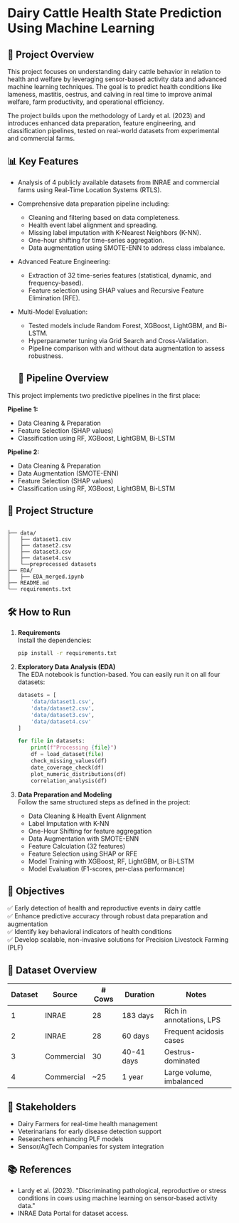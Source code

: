 
# Dairy Cattle Health State Prediction Using Machine Learning

## 🐄 Project Overview

This project focuses on understanding dairy cattle behavior in relation to health and welfare by leveraging sensor-based activity data and advanced machine learning techniques. The goal is to predict health conditions like lameness, mastitis, oestrus, and calving in real time to improve animal welfare, farm productivity, and operational efficiency.

The project builds upon the methodology of Lardy et al. (2023) and introduces enhanced data preparation, feature engineering, and classification pipelines, tested on real-world datasets from experimental and commercial farms.

## 📊 Key Features

- Analysis of 4 publicly available datasets from INRAE and commercial farms using Real-Time Location Systems (RTLS).
- Comprehensive data preparation pipeline including:
  - Cleaning and filtering based on data completeness.
  - Health event label alignment and spreading.
  - Missing label imputation with K-Nearest Neighbors (K-NN).
  - One-hour shifting for time-series aggregation.
  - Data augmentation using SMOTE-ENN to address class imbalance.

- Advanced Feature Engineering:
  - Extraction of 32 time-series features (statistical, dynamic, and frequency-based).
  - Feature selection using SHAP values and Recursive Feature Elimination (RFE).

- Multi-Model Evaluation:
  - Tested models include Random Forest, XGBoost, LightGBM, and Bi-LSTM.
  - Hyperparameter tuning via Grid Search and Cross-Validation.
  - Pipeline comparison with and without data augmentation to assess robustness.
  ## 🔄 Pipeline Overview

This project implements two predictive pipelines in the first place:

**Pipeline 1:**
- Data Cleaning & Preparation
- Feature Selection (SHAP values)
- Classification using RF, XGBoost, LightGBM, Bi-LSTM

**Pipeline 2:**
- Data Cleaning & Preparation
- Data Augmentation (SMOTE-ENN)
- Feature Selection (SHAP values)
- Classification using RF, XGBoost, LightGBM, Bi-LSTM

## 🚀 Project Structure

```

├── data/
│   ├── dataset1.csv
│   ├── dataset2.csv
│   ├── dataset3.csv
│   ├── dataset4.csv
│   └──preprocessed datasets
├── EDA/
│   ├── EDA_merged.ipynb
├── README.md
└── requirements.txt
```

## 🛠️ How to Run

1. **Requirements**  
   Install the dependencies:

   ```bash
   pip install -r requirements.txt
   ```

2. **Exploratory Data Analysis (EDA)**  
   The EDA notebook is function-based. You can easily run it on all four datasets:

   ```python
   datasets = [
       'data/dataset1.csv',
       'data/dataset2.csv',
       'data/dataset3.csv',
       'data/dataset4.csv'
   ]

   for file in datasets:
       print(f"Processing {file}")
       df = load_dataset(file)
       check_missing_values(df)
       date_coverage_check(df)
       plot_numeric_distributions(df)
       correlation_analysis(df)
   ```

3. **Data Preparation and Modeling**  
   Follow the same structured steps as defined in the project:
   
   - Data Cleaning & Health Event Alignment
   - Label Imputation with K-NN
   - One-Hour Shifting for feature aggregation
   - Data Augmentation with SMOTE-ENN
   - Feature Calculation (32 features)
   - Feature Selection using SHAP or RFE
   - Model Training with XGBoost, RF, LightGBM, or Bi-LSTM
   - Model Evaluation (F1-scores, per-class performance)

## 🎯 Objectives

✅ Early detection of health and reproductive events in dairy cattle  
✅ Enhance predictive accuracy through robust data preparation and augmentation  
✅ Identify key behavioral indicators of health conditions  
✅ Develop scalable, non-invasive solutions for Precision Livestock Farming (PLF)  

## 📂 Dataset Overview

| Dataset | Source     | # Cows | Duration  | Notes                   |
|---------|------------|--------|-----------|-------------------------|
| 1       | INRAE      | 28     | 183 days  | Rich in annotations, LPS |
| 2       | INRAE      | 28     | 60 days   | Frequent acidosis cases |
| 3       | Commercial | 30     | 40-41 days| Oestrus-dominated       |
| 4       | Commercial | ~25    | 1 year    | Large volume, imbalanced |

## 👥 Stakeholders

- Dairy Farmers for real-time health management  
- Veterinarians for early disease detection support  
- Researchers enhancing PLF models  
- Sensor/AgTech Companies for system integration  


## 📚 References

- Lardy et al. (2023). "Discriminating pathological, reproductive or stress conditions in cows using machine learning on sensor-based activity data."  
- INRAE Data Portal for dataset access.
